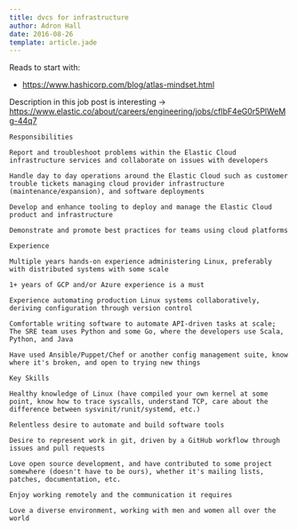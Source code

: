```yaml
---
title: dvcs for infrastructure
author: Adron Hall
date: 2016-08-26
template: article.jade
---
```

Reads to start with:

* https://www.hashicorp.com/blog/atlas-mindset.html

Description in this job post is interesting -> https://www.elastic.co/about/careers/engineering/jobs/cflbF4eG0r5PlWeMg-44q7

    Responsibilities

    Report and troubleshoot problems within the Elastic Cloud infrastructure services and collaborate on issues with developers

    Handle day to day operations around the Elastic Cloud such as customer trouble tickets managing cloud provider infrastructure (maintenance/expansion), and software deployments

    Develop and enhance tooling to deploy and manage the Elastic Cloud product and infrastructure

    Demonstrate and promote best practices for teams using cloud platforms

    Experience

    Multiple years hands-on experience administering Linux, preferably with distributed systems with some scale

    1+ years of GCP and/or Azure experience is a must

    Experience automating production Linux systems collaboratively, deriving configuration through version control

    Comfortable writing software to automate API-driven tasks at scale; The SRE team uses Python and some Go, where the developers use Scala, Python, and Java

    Have used Ansible/Puppet/Chef or another config management suite, know where it's broken, and open to trying new things

    Key Skills

    Healthy knowledge of Linux (have compiled your own kernel at some point, know how to trace syscalls, understand TCP, care about the difference between sysvinit/runit/systemd, etc.)

    Relentless desire to automate and build software tools

    Desire to represent work in git, driven by a GitHub workflow through issues and pull requests

    Love open source development, and have contributed to some project somewhere (doesn't have to be ours), whether it's mailing lists, patches, documentation, etc.

    Enjoy working remotely and the communication it requires

    Love a diverse environment, working with men and women all over the world
